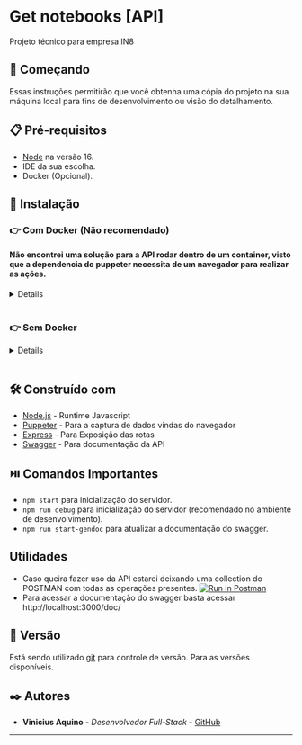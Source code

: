# Get notebooks [API]

Projeto técnico para empresa IN8

## 🚀 Começando

Essas instruções permitirão que você obtenha uma cópia do projeto na sua máquina local para fins de desenvolvimento ou visão do detalhamento.

## 📋 Pré-requisitos
 - [Node](https://nodejs.org/en/) na versão 16.
 - IDE da sua escolha.
 - Docker (Opcional).

## 🔧 Instalação

  ### 👉 Com Docker (Não recomendado)

  #### Não encontrei uma solução para a API rodar dentro de um container, visto que a dependencia do puppeter necessita de um navegador para realizar as ações.

<details>
  - Rode o comando `docker push vini1212/notebooks-api:lastest`.

  - Após fazer o push da imagem docker rode o comando `docker run -p 3000:3000 notebooks-api`.

  - A partir daqui você terá um container rodando na sua porta 3000;

</details>
<br />

  ### 👉 Sem Docker
<details>
 
  - Clone o repositório com o comando
`git clone git@github.com:CandidoVinii/Notebooks-API.git`
  
  - Vá para a pasta do repositório
  `cd Notebooks-API/`

  - Rode o comando `npm install` para instalar as dependências necessárias para o projeto.

</details>
<br/>

## 🛠️ Construído com

* [Node.js](https://nodejs.org/en/) - Runtime Javascript
* [Puppeter](https://pptr.dev/guides/docker) - Para a captura de dados vindas do navegador
* [Express](https://expressjs.com/) - Para Exposição das rotas
* [Swagger](https://swagger.io/) - Para documentação da API

## :play_or_pause_button: Comandos Importantes

 * ```npm start``` para inicialização do servidor.
 * ```npm run debug``` para inicialização do servidor (recomendado no ambiente de desenvolvimento).
 * ```npm run start-gendoc``` para atualizar a documentação do swagger.

## Utilidades
* Caso queira fazer uso da API estarei deixando uma collection do POSTMAN com todas as operações presentes.
  [![Run in Postman](https://run.pstmn.io/button.svg)](https://documenter.getpostman.com/view/21300395/2s8ZDX3hnt)
*  Para acessar a documentação do swagger basta acessar http://localhost:3000/doc/
## 📌 Versão

Está sendo utilizado [git](https://git-scm.com/) para controle de versão. Para as versões disponíveis.

## ✒️ Autores

* **Vinicius Aquino** - *Desenvolvedor Full-Stack* - [GitHub](https://github.com/CandidoVinii)


---
